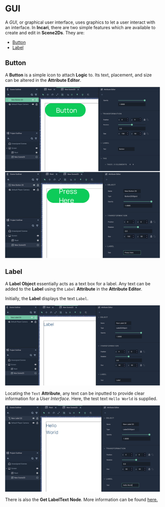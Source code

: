 # GUI

A *GUI*, or graphical user interface, uses graphics to let a user interact with an interface. In **Incari**, there are two simple features which are available to create and edit in **Scene2Ds**. They are:

* [Button](gui.md#button)
* [Label](gui.md#label)

## Button

A **Button** is a simple icon to attach **Logic** to. Its text, placement, and size can be altered in the **Attribute Editor**. 

![Button](../../.gitbook/assets/button2d.png)
![Button with Text](../../.gitbook/assets/buttonafter.png)

## Label

A **Label Object** essentially acts as a text box for a label. Any text can be added to the **Label** using the `Label` **Attribute** in the **Attribute Editor**. 

Initially, the **Label** displays the text `Label`.

![Just Created Label.](../../.gitbook/assets/label3.png)

Locating the `Text` **Attribute**, any text can be inputted to provide clear information for a *User Interface*. Here, the test text `Hello World` is supplied. 

![Label with Hello World.](../../.gitbook/assets/label4.png)

There is also the **Get LabelText Node**. More information can be found [here.](../../../toolbox/incari/vector/label/README.md)